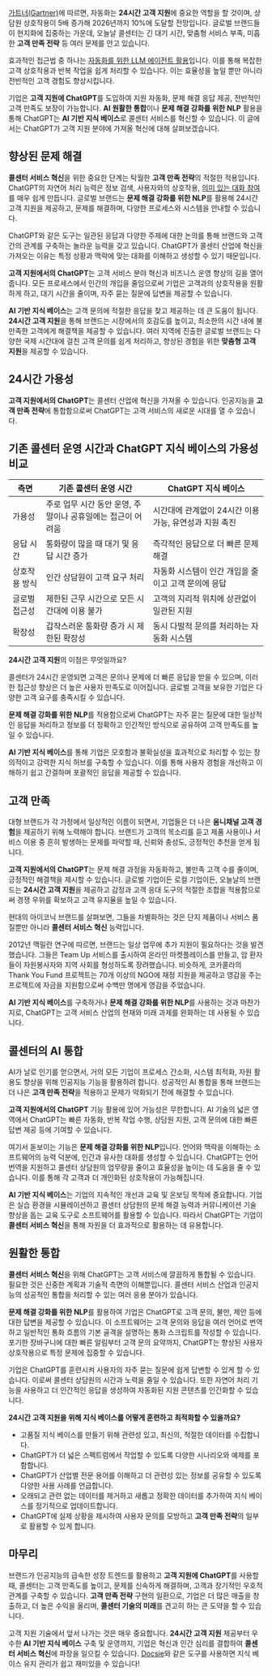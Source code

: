 [가트너(Gartner)](https://www.gartner.com/en/newsroom/press-releases/2022-08-31-gartner-predicts-conversational-ai-will-reduce-contac)에 따르면, 자동화는 **24시간 고객 지원**에 중요한 역할을 할 것이며, 상담원 상호작용이 5배 증가해 2026년까지 10%에 도달할 전망입니다. 글로벌 브랜드들이 현지화에 집중하는 가운데, 오늘날 콜센터는 긴 대기 시간, 맞춤형 서비스 부족, 미흡한 **고객 만족 전략** 등 여러 문제를 안고 있습니다.

효과적인 접근법 중 하나는 [자동화를 위한 LLM 에이전트 활용](https://www.superannotate.com/blog/llm-agents)입니다. 이를 통해 복잡한 고객 상호작용과 반복 작업을 쉽게 처리할 수 있습니다. 이는 효율성을 높일 뿐만 아니라 전반적인 고객 경험도 향상시킵니다.

기업은 **고객 지원에 ChatGPT**를 도입하여 지원 자동화, 문제 해결 응답 제공, 전반적인 고객 만족도 보장이 가능합니다. **AI 원활한 통합**이나 **문제 해결 강화를 위한 NLP** 활용을 통해 ChatGPT는 **AI 기반 지식 베이스**로 콜센터 서비스를 혁신할 수 있습니다. 이 글에서는 ChatGPT가 고객 지원 분야에 가져올 혁신에 대해 살펴보겠습니다.

## 향상된 문제 해결

**콜센터 서비스 혁신**을 위한 중요한 단계는 탁월한 **고객 만족 전략**의 적절한 적용입니다. ChatGPT의 자연어 처리 능력은 정보 검색, 사용자와의 상호작용, [의미 있는 대화 참여](https://www.koncert.com/blog/genuine-sales-conversations)를 매우 쉽게 만듭니다. 글로벌 브랜드는 **문제 해결 강화를 위한 NLP**를 활용해 24시간 고객 지원을 제공하고, 문제를 해결하며, 다양한 프로세스와 시스템을 안내할 수 있습니다.

ChatGPT와 같은 도구는 일관된 응답과 다양한 주제에 대한 논의를 통해 브랜드와 고객 간의 관계를 구축하는 놀라운 능력을 갖고 있습니다. ChatGPT가 콜센터 산업에 혁신을 가져오는 이유는 특정 상황과 맥락에 맞는 대화를 이해하고 생성할 수 있기 때문입니다.

**고객 지원에서의 ChatGPT**는 고객 서비스 분야 혁신과 비즈니스 운영 향상의 길을 열어줍니다. 모든 프로세스에서 인간의 개입을 줄임으로써 기업은 고객과의 상호작용을 원활하게 하고, 대기 시간을 줄이며, 자주 묻는 질문에 답변을 제공할 수 있습니다.

**AI 기반 지식 베이스**는 고객 문의에 적절한 응답을 찾고 제공하는 데 큰 도움이 됩니다. **24시간 고객 지원**을 통해 브랜드는 시장에서의 호감도를 높이고, 최소한의 시간 내에 불만족한 고객에게 해결책을 제공할 수 있습니다. 여러 지역에 진출한 글로벌 브랜드는 다양한 국제 시간대에 걸친 고객 문의를 쉽게 처리하고, 향상된 경험을 위한 **맞춤형 고객 지원**을 제공할 수 있습니다.

## 24시간 가용성

**고객 지원에서의 ChatGPT**는 콜센터 산업에 혁신을 가져올 수 있습니다. 인공지능을 **고객 만족 전략**에 통합함으로써 ChatGPT는 고객 서비스의 새로운 시대를 열 수 있습니다.

## 기존 콜센터 운영 시간과 ChatGPT 지식 베이스의 가용성 비교

|측면|기존 콜센터 운영 시간|ChatGPT 지식 베이스|
|-|-|-|
|가용성|주로 업무 시간 동안 운영, 주말이나 공휴일에는 접근이 어려움|시간대에 관계없이 24시간 이용 가능, 유연성과 지원 촉진|
|응답 시간|통화량이 많을 때 대기 및 응답 시간 증가|즉각적인 응답으로 더 빠른 문제 해결|
|상호작용 방식|인간 상담원이 고객 요구 처리|자동화 시스템이 인간 개입을 줄이고 고객 문의에 응답|
|글로벌 접근성|제한된 근무 시간으로 모든 시간대에 이용 불가|고객의 지리적 위치에 상관없이 일관된 지원|
|확장성|갑작스러운 통화량 증가 시 제한된 확장성|동시 다발적 문의를 처리하는 자동화 시스템|

**24시간 고객 지원**의 이점은 무엇일까요?

콜센터가 24시간 운영되면 고객은 문의나 문제에 더 빠른 응답을 받을 수 있으며, 이러한 접근성 향상은 더 높은 사용자 만족도로 이어집니다. 글로벌 고객을 보유한 기업은 다양한 고객 요구를 충족시킬 수 있습니다.

**문제 해결 강화를 위한 NLP**를 적용함으로써 ChatGPT는 자주 묻는 질문에 대한 일상적인 응답을 처리하고 정보를 더 정확하고 인간적인 방식으로 공유하여 고객 만족도를 높일 수 있습니다.

**AI 기반 지식 베이스**를 통해 기업은 모호함과 불확실성을 효과적으로 처리할 수 있는 창의적이고 강력한 지식 허브를 구축할 수 있습니다. 이를 통해 사용자 경험을 개선하고 이해하기 쉽고 간결하며 포괄적인 응답을 제공할 수 있습니다.

## 고객 만족

대형 브랜드가 각 가정에서 일상적인 이름이 되면서, 기업들은 더 나은 **옴니채널 고객 경험**을 제공하기 위해 노력해야 합니다. 브랜드가 고객의 목소리를 듣고 제품 사용이나 서비스 이용 중 흔히 발생하는 문제를 파악할 때, 신뢰와 충성도, 긍정적인 추천을 얻게 됩니다.

**고객 지원에서의 ChatGPT**는 문제 해결 과정을 자동화하고, 불만족 고객 수를 줄이며, 긍정적인 해결책을 제시할 수 있습니다. 글로벌 기업이든 로컬 기업이든, 오늘날의 브랜드는 **24시간 고객 지원**을 제공하고 감정과 고객 응대 도구의 적절한 조합을 적용함으로써 경쟁 우위를 확보하고 고객 유지율을 높일 수 있습니다.

현대의 아이코닉 브랜드를 살펴보면, 그들을 차별화하는 것은 단지 제품이나 서비스 품질뿐만 아니라 **콜센터 서비스 혁신** 능력입니다.

2012년 맥밀란 연구에 따르면, 브랜드는 일상 업무에 추가 지원이 필요하다는 것을 발견했습니다. 그들은 Team Up 서비스를 출시하여 온라인 마켓플레이스를 만들고, 암 환자들이 자원봉사자와 지역 사회를 형성하도록 장려했습니다. 비슷하게, 코카콜라의 Thank You Fund 프로젝트는 70개 이상의 NGO에 재정 지원을 제공하고 영감을 주는 프로젝트에 자금을 지원함으로써 수백만 명에게 영감을 주었습니다.

**AI 기반 지식 베이스**를 구축하거나 **문제 해결 강화를 위한 NLP**를 사용하는 것과 마찬가지로, ChatGPT는 고객 서비스 산업의 현재와 미래 과제를 완화하는 데 사용될 수 있습니다.

## 콜센터의 AI 통합

AI가 날로 인기를 얻으면서, 거의 모든 기업이 프로세스 간소화, 시스템 최적화, 자원 활용도 향상을 위해 인공지능 기능을 활용하려 합니다. 성공적인 AI 통합을 통해 브랜드는 더 나은 **고객 만족 전략**을 적용하고 문제가 악화되기 전에 해결할 수 있습니다.

**고객 지원에서의 ChatGPT** 기능 활용에 있어 가능성은 무한합니다. AI 기술의 넓은 영역에서 ChatGPT는 빠른 자동화, 반복 작업 수행, 상담원 지원, 고객 문의에 대한 빠른 답변 제공 등에 기여할 수 있습니다.

여기서 돋보이는 기능은 **문제 해결 강화를 위한 NLP**입니다. 언어와 맥락을 이해하는 소프트웨어의 능력 덕분에, 인간과 유사한 대화를 생성할 수 있습니다. ChatGPT는 언어 번역을 지원하고 콜센터 상담원의 업무량을 줄이고 효율성을 높이는 데 도움을 줄 수 있습니다. 이를 통해 각 고객과 더 개인화된 상호작용이 가능해집니다.

**AI 기반 지식 베이스**는 기업의 지속적인 개선과 교육 및 온보딩 목적에 중요합니다. 기업은 실습 환경을 시뮬레이션하고 콜센터 상담원의 문제 해결 능력과 커뮤니케이션 기술 향상을 돕는 교육 도구로 소프트웨어를 활용할 수 있습니다. 따라서 ChatGPT는 기업이 **콜센터 서비스 혁신**을 통해 자원을 더 효과적으로 활용하는 데 유용합니다.

## 원활한 통합

**콜센터 서비스 혁신**을 위해 ChatGPT는 고객 서비스에 깔끔하게 통합될 수 있습니다. 필요한 것은 신중한 계획과 기술적 측면의 이해뿐입니다. 콜센터 서비스 산업과 인공지능의 성공적인 통합을 처리할 수 있는 여러 응용 분야가 있습니다.

**문제 해결 강화를 위한 NLP**를 활용하여 기업은 ChatGPT로 고객 문의, 불만, 제안 등에 대한 답변을 제공할 수 있습니다. 이 소프트웨어는 고객 문의와 응답을 여러 언어로 번역하고 일반적인 통화 흐름의 기본 골격을 설명하는 통화 스크립트를 작성할 수 있습니다. 포기한 장바구니에 대한 빠른 알림부터 고객 문의 요약까지, ChatGPT는 향상된 사용자 상호작용으로 특정 문제에 집중할 수 있습니다.

기업은 ChatGPT를 훈련시켜 사용자의 자주 묻는 질문에 쉽게 답변할 수 있게 할 수 있습니다. 이로써 콜센터 상담원의 시간과 노력을 줄일 수 있습니다. 또한 자연어 처리 기능을 사용하고 더 인간적인 응답을 생성하여 자동화된 지원 콘텐츠를 인간화할 수 있습니다.

**24시간 고객 지원을 위해 지식 베이스를 어떻게 훈련하고 최적화할 수 있을까요?**

- 고품질 지식 베이스를 만들기 위해 관련성 있고, 최신의, 적절한 데이터를 수집합니다.
- ChatGPT가 더 넓은 스펙트럼에서 작업할 수 있도록 다양한 시나리오와 예제를 포함합니다.
- ChatGPT가 산업별 전문 용어를 이해하고 더 관련성 있는 정보를 공유할 수 있도록 다양한 사용 사례를 언급합니다.
- 오래되고 관련 없는 데이터를 제거하고 새롭고 정확한 데이터를 추가하여 지식 베이스를 정기적으로 업데이트합니다.
- ChatGPT에 실제 상황을 제시하여 사용자 문의를 모방하고 **고객 만족 전략**의 일부로 활용할 수 있게 합니다.

## 마무리

브랜드가 인공지능의 급속한 성장 트렌드를 활용하고 **고객 지원에 ChatGPT**를 사용할 때, 콜센터는 고객 만족도를 높이고, 문제를 신속하게 해결하며, 고객과 장기적인 우호적 관계를 구축할 수 있습니다. **고객 만족 전략** 구현의 일환으로, 기업은 더 많은 매출을 창출하고, 더 높은 수익을 올리며, **콜센터 기술의 미래**를 견고히 하는 큰 도약을 할 수 있습니다.

고객 지원 기술에서 앞서 나가는 것은 매우 중요합니다. **24시간 고객 지원** 제공부터 우수한 **AI 기반 지식 베이스** 구축 및 운영까지, 기업은 혁신과 인간 심리를 결합하여 **콜센터 서비스 혁신**에 파장을 일으킬 수 있습니다. [Docsie](https://www.docsie.io/)와 같은 도구를 사용하면 지식 베이스 유지 관리가 쉽고 재미있을 수 있습니다!